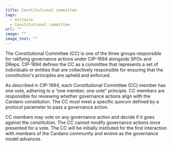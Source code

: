 ```yaml
---
title: Constitutional committee
tags:
  - Voltaire
  - Constitutional committee
url: ""
image: ""
image_text: ""
---
```


The Constitutional Committee (CC) is one of the three groups responsible for ratifying governance actions under CIP-1694 alongside SPOs and DReps. CIP-1694 defines the CC as a committee that represents a set of individuals or entities that are collectively responsible for ensuring that the constitution's principles are upheld and enforced.

As described in CIP-1694, each Constitutional Committee (CC) member has one vote, adhering to a “one member, one vote” principle. CC members are responsible for reviewing whether governance actions align with the Cardano constitution. The CC must meet a specific quorum defined by a protocol parameter to pass a governance action.

CC members may vote on any governance action and decide if it goes against the constitution. The CC cannot modify governance actions once presented for a vote. The CC will be initially instituted for the first interaction with members of the Cardano community and evolve as the governance model advances.
